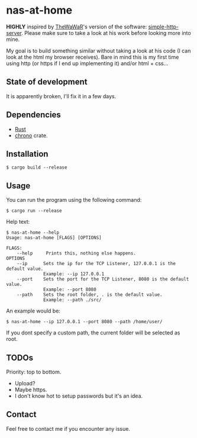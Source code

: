 # nas-at-home

**HIGHLY** inspired by [TheWaWaR](https://github.com/TheWaWaR)'s version of the software: [simple-http-server](https://github.com/TheWaWaR/simple-http-server). Please make sure to take a look at his work before looking more into mine.

My goal is to build something similar without taking a look at his code (I can look at the html my browser receives). Bare in mind this is my first time using http (or https if I end up implementing it) and/or html + css...

## State of development

It is apparently broken, I'll fix it in a few days.

## Dependencies

- [Rust](https://www.rust-lang.org/)
- [chrono](https://docs.rs/chrono/latest/chrono/) crate.

## Installation

```console
$ cargo build --release
```

## Usage

You can run the program using the following command:
```console
$ cargo run --release
```

Help text:
```console
$ nas-at-home --help
Usage: nas-at-home [FLAGS] [OPTIONS]

FLAGS:
    --help     Prints this, nothing else happens.
OPTIONS
    --ip      Sets the ip for the TCP Listener, 127.0.0.1 is the default value.
              Example: --ip 127.0.0.1
    --port    Sets the port for the TCP Listener, 8080 is the default value.
              Example: --port 8080
    --path    Sets the root folder, . is the default value.
              Example: --path ./src/
```

An example would be:
```console
$ nas-at-home --ip 127.0.0.1 --port 8080 --path /home/user/
```

If you dont specify a custom path, the current folder will be selected as root.

## TODOs

Priority: top to bottom.

- Upload?
- Maybe https.
- I don't know hot to setup passwords but it's an idea.

## Contact

Feel free to contact me if you encounter any issue.
